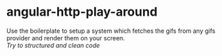 # angular-http-play-around

Use the boilerplate to setup a system which fetches the gifs from any gifs provider and render them on your screen.<br>
<em>Try to structured and clean code</em> 
